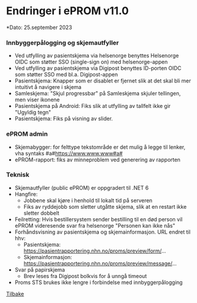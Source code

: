 # Endringer i ePROM v11.0
*Dato: 25.september 2023

### Innbyggerpålogging og skjemautfyller
- Ved utfylling av pasientskjema via helsenorge benyttes Helsenorge OIDC som støtter SSO (single-sign on) med helsenorge-appen
- Ved utfylling av pasientskjema via Digipost benyttes ID-porten OIDC som støtter SSO med bl.a. Digipost-appen
- Pasientskjema: Knapper som er disablet er fjernet slik at det skal bli mer intuitivt å navigere i skjema
- Samleskjema: "Skjul progressbar" på Samleskjema skjuler tellingen, men viser ikonene 
- Pasientskjema på Android: Fiks slik at utfylling av tallfelt ikke gir "Ugyldig tegn"
- Pasientskjema: Fiks på visning av slider.

### ePROM admin
- Skjemabygger: for felttype tekstområde er det mulig å legge til lenker, vha syntaks #a#https://www.www.www#a#
- ePROM-rapport: fiks av minneproblem ved generering av rapporten

### Teknisk
- Skjemautfyller (public ePROM) er oppgradert til .NET 6
- Hangfire:
  - Jobbene skal kjøre i henhold til lokalt tid på serveren
  - Fiks av ryddejobb som sletter utgåtte skjema, slik at en restart ikke sletter dobbelt
- Feilretting: Hvis bestillersystem sender bestilling til en død person vil ePROM videresende svar fra helsenorge "Personen kan ikke nås"
- Forhåndsvisning av pasientskjema og skjemainformasjon. URL endret til hhv:
  - Pasientskjema: https://pasientrapportering.nhn.no/proms/preview/form/...
  - Skjemainformasjon: https://pasientrapportering.nhn.no/proms/preview/message/...
- Svar på papirskjema
  - Brev leses fra Digipost bolkvis for å unngå timeout
- Proms STS brukes ikke lengre i forbindelse med innbyggerpålogging 


[Tilbake](./Releaselist)
